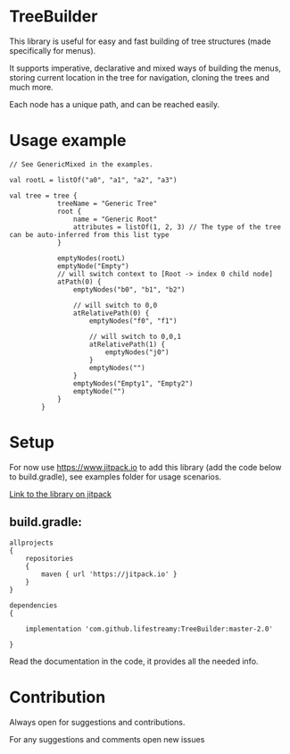 # TreeBuilder
This library is useful for easy and fast building of tree structures (made specifically for menus).

It supports imperative, declarative and mixed ways of building the menus, storing current location in the tree for navigation, cloning the trees and much more. 

Each node has a unique path, and can be reached easily.

# Usage example
```
// See GenericMixed in the examples.

val rootL = listOf("a0", "a1", "a2", "a3")

val tree = tree {
            treeName = "Generic Tree"
            root {
                name = "Generic Root"
                attributes = listOf(1, 2, 3) // The type of the tree can be auto-inferred from this list type
            }

            emptyNodes(rootL)
            emptyNode("Empty")
            // will switch context to [Root -> index 0 child node]
            atPath(0) {
                emptyNodes("b0", "b1", "b2")

                // will switch to 0,0
                atRelativePath(0) {
                    emptyNodes("f0", "f1")

                    // will switch to 0,0,1
                    atRelativePath(1) {
                        emptyNodes("j0")
                    }
                    emptyNodes("") 
                }
                emptyNodes("Empty1", "Empty2")
                emptyNode("")
            }
        }
```


# Setup

For now use https://www.jitpack.io to add this library (add the code below to build.gradle), see examples folder for usage scenarios.

[Link to the library on jitpack](https://www.jitpack.io/#lifestreamy/TreeBuilder)

## build.gradle:
```
allprojects 
{
    repositories
    {
        maven { url 'https://jitpack.io' }    
    } 
}
```
```
dependencies 
{

    implementation 'com.github.lifestreamy:TreeBuilder:master-2.0'
    
}
```


Read the documentation in the code, it provides all the needed info. 

# Contribution 

Always open for suggestions and contributions.

For any suggestions and comments open new issues

